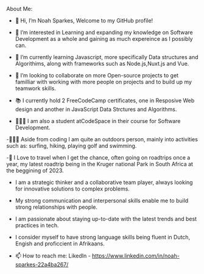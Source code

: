 About Me:

- 👋 Hi, I’m Noah Sparkes, Welcome to my GitHub profile!
- 👀 I’m interested in Learning and expanding my knowledge on Software Development as a whole and gaining as much expereince as I possibly can.
- 🌱 I’m currently learning Javascript, more specifically Data structures and Algorithims, along with frameworks such as Node.js,Nuxt.js and Vue.
- 🤝 I’m looking to collaborate on more Open-source projects to get familliar with working with more people on projects and to build up my teamwork skills.

- 📚 I currently hold 2 FreeCodeCamp certificates, one in Resposive Web design and another in JavaScript Data Strctures and Algorithms.
- 👨🏽‍🎓 I am also a student atCodeSpace in their course for Software Development.

 -🏄🏾‍♂️ Aside from coding I am quite an outdoors person, mainly into activities such as: surfing, hiking, playing golf and swimming.

-🐘 I Love to travel when I get the chance, often going on roadtrips once a year, my latest roadtrip being in the Kruger national Park in South Africa at
    the beggining of 2023.
  
- I am a strategic thinker and a collaborative team player, always looking for innovative solutions to complex problems.
- My strong communication and interpersonal skills enable me to build strong relationships with people.
- I am passionate about staying up-to-date with the latest trends and best practices in tech.
- I consider myself to have strong language skills being fluent in Dutch, Engish and proficcient in Afrikaans.


- 📫 How to reach me: LikedIn - https://www.linkedin.com/in/noah-sparkes-22a4ba267/


<!---
Noahsparkes/Noahsparkes is a ✨ special ✨ repository because its `README.md` (this file) appears on your GitHub profile.
You can click the Preview link to take a look at your changes.
--->

